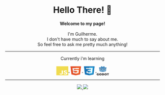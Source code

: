 <h1 align="center">Hello There! 👋</h1>

<p align="center">
    <b>Welcome to my page!</b><br><br>
    <a>
        I'm Guilherme.<br>
        I don't have much to say about me.<br>
        So feel free to ask me pretty much anything!<br>
    </a>
</p>

<hr>

<div align="center">
  <a>
  Currently i'm learning
  </a>
  <div style="display: inline_block"><br>
    <a href="https://github.com/GuilhermeOOF">
     <img align="center" alt="Js" height="30" width="40" src="https://raw.githubusercontent.com/devicons/devicon/master/icons/javascript/javascript-plain.svg">
      <img align="center" alt="HTML" height="30" width="40" src="https://raw.githubusercontent.com/devicons/devicon/master/icons/html5/html5-original.svg">
     <img align="center" alt="CSS" height="30" width="40" src="https://raw.githubusercontent.com/devicons/devicon/master/icons/css3/css3-original.svg">
        <img align="center" alt="CSS" height="30" width="40" src="https://raw.githubusercontent.com/devicons/devicon/master/icons/godot/godot-original-wordmark.svg">
    </a>
  </div>
</div>
<hr>
<div align="center">
<a href="https://github.com/GuilhermeOOF">
   <img height="180em" src="https://github-readme-stats.vercel.app/api?username=GuilhermeOOF&show_icons=true&theme=tokyonight&include_all_commits=true&count_private=true"/>
   <img height="180em" src="https://github-readme-stats.vercel.app/api/top-langs/?username=GuilhermeOOF&layout=compact&langs_count=6&theme=tokyonight"/>
</div>
</a>  
<!--
**GuilhermeOOF/GuilhermeOOF** is a ✨ _special_ ✨ repository because its `README.md` (this file) appears on your GitHub profile.

Here are some ideas to get you started:

- 🔭 I’m currently working on ...
- 🌱 I’m currently learning ...
- 👯 I’m looking to collaborate on ...
- 🤔 I’m looking for help with ...
- 💬 Ask me about ...
- 📫 How to reach me: ...
- 😄 Pronouns: ...
- ⚡ Fun fact: ...
-->
